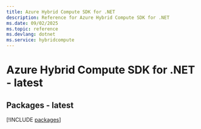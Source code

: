 ```yaml
---
title: Azure Hybrid Compute SDK for .NET
description: Reference for Azure Hybrid Compute SDK for .NET
ms.date: 09/02/2025
ms.topic: reference
ms.devlang: dotnet
ms.service: hybridcompute
---
```

# Azure Hybrid Compute SDK for .NET - latest
## Packages - latest
[!INCLUDE [packages](hybrid-compute-index.md)]